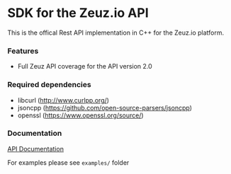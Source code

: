 # SDK for the Zeuz.io API
This is the offical Rest API implementation in C++ for the Zeuz.io platform.

### Features
- Full Zeuz API coverage for the API version 2.0

### Required dependencies
- libcurl (http://www.curlpp.org/)
- jsoncpp (https://github.com/open-source-parsers/jsoncpp)
- openssl (https://www.openssl.org/source/)

### Documentation

[API Documentation](https://app.swaggerhub.com/apis/gportal/zzapi-external-api/2.0)

For examples please see `examples/` folder